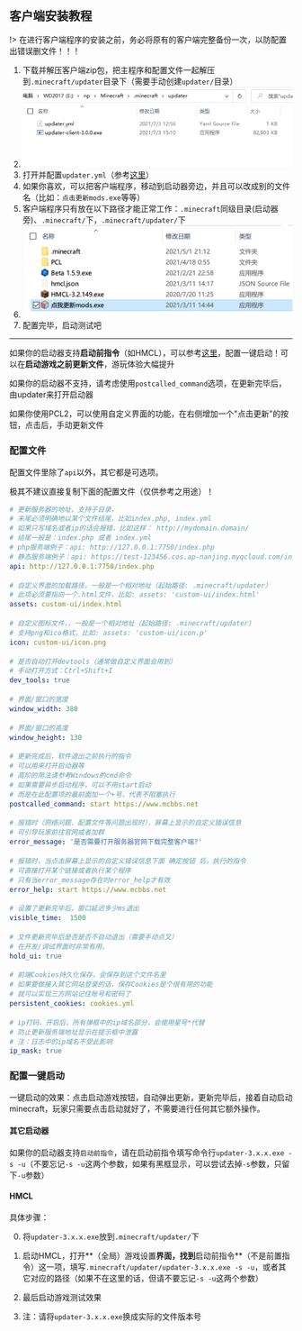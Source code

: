 ## 客户端安装教程

!> 在进行客户端程序的安装之前，务必将原有的客户端完整备份一次，以防配置出错误删文件！！！

1. 下载并解压客户端zip包，把主程序和配置文件一起解压到`.minecraft/updater`目录下（需要手动创建`updater/`目录）
2. ![client-inside-updater](客户端安装教程.assets/client-inside-updater.png)
3. 打开并配置`updater.yml`（参考[这里](#配置文件)）
4. 如果你喜欢，可以把客户端程序，移动到启动器旁边，并且可以改成别的文件名（比如：`点击更新mods.exe`等等）
5. 客户端程序只有放在以下路径才能正常工作：`.minecraft`同级目录(启动器旁)、`.minecraft/`下，`.minecraft/updater/`下
6. ![out_mcdir](客户端安装教程.assets/out_mcdir.png)
7. 配置完毕，启动测试吧

---

 如果你的启动器支持**启动前指令**（如HMCL），可以参考[这里](#配置一键启动)，配置一键启动！可以在**启动游戏之前更新文件**，游玩体验大幅提升

如果你的启动器不支持，请考虑使用`postcalled_command`选项，在更新完毕后，由updater来打开启动器

如果你使用PCL2，可以使用自定义界面的功能，在右侧增加一个"点击更新"的按钮，点击后，手动更新文件

### 配置文件

配置文件里除了`api`以外，其它都是可选项。

极其不建议直接复制下面的配置文件（仅供参考之用途）！

```yaml
# 更新服务器的地址，支持子目录，
# 末尾必须明确地以某个文件结尾，比如index.php, index.yml
# 如果只写域名或者ip的话会报错，比如这样： http://mydomain.domain/
# 结尾一般是：index.php 或者 index.yml
# php服务端例子：api: http://127.0.0.1:7750/index.php
# 静态服务端例子：api: https://test-123456.cos.ap-nanjing.myqcloud.com/index.yml
api: http://127.0.0.1:7750/index.php

# 自定义界面的加载路径，一般是一个相对地址（起始路径: .minecraft/updater）
# 此项必须要指向一个.html文件，比如: assets: 'custom-ui/index.html'
assets: custom-ui/index.html

# 自定义图标文件，，一般是一个相对地址（起始路径: .minecraft/updater）
# 支持png和ico格式，比如: assets: 'custom-ui/icon.p'
icon: custom-ui/icon.png

# 是否自动打开devtools（通常做自定义界面会用到）
# 手动打开方式：Ctrl+Shift+I
dev_tools: true

# 界面/窗口的宽度
window_width: 380

# 界面/窗口的高度
window_height: 130

# 更新完成后，软件退出之前执行的指令
# 可以用来打开启动器等
# 高阶的用法请参考Windows的cmd命令
# 如果需要异步启动程序，可以不用start启动
# 而是在此配置项的最前面加一个+号，代表不阻塞执行
postcalled_command: start https://www.mcbbs.net

# 报错时（网络问题、配置文件等问题出现时），屏幕上显示的自定义错误信息
# 可引导玩家前往官网或者加群
error_message: '是否需要打开服务器官网下载完整客户端?'

# 报错时，当点击屏幕上显示的自定义错误信息下面 确定按钮 后，执行的指令
# 可直接打开某个链接或者执行某个程序
# 只有当error_message存在时error_help才有效
error_help: start https://www.mcbbs.net

# 设置了更新完毕后，窗口延迟多少ms退出
visible_time:  1500

# 文件更新完毕后是否是否不自动退出（需要手动点叉）
# 在开发/调试界面时非常有用。
hold_ui: true

# 前端Cookies持久化保存，会保存到这个文件名里
# 如果要做接入其它网站登录的话，保存Cookies是个很有用的功能
# 就可以实现三方网站记住账号和密码了
persistent_cookies: cookies.yml

# ip打码，开启后，所有弹框中的ip域名部分，会使用星号*代替
# 防止更新服务端地址显示在提示框中泄露
# 注：日志中的ip域名不受此影响
ip_mask: true
```

### 配置一键启动

一键启动的效果：点击启动游戏按钮，自动弹出更新，更新完毕后，接着自动启动minecraft，玩家只需要点击启动就好了，不需要进行任何其它额外操作。

#### 其它启动器

如果你的启动器支持`启动前指令`，请在启动前指令填写命令行`updater-3.x.x.exe -s -u`（不要忘记`-s -u`这两个参数，如果有黑框显示，可以尝试去掉`-s`参数，只留下`-u`参数）

#### HMCL

具体步骤：

0. 将`updater-3.x.x.exe`放到`.minecraft/updater/`下

1. 启动HMCL，打开**（全局）游戏设置**界面，找到**启动前指令**（不是前置指令）这一项，填写`.minecraft/updater/updater-3.x.x.exe -s -u`，或者其它对应的路径（如果不在这里的话，但请不要忘记`-s -u`这两个参数）

2. 最后启动游戏测试效果

3. 注：请将`updater-3.x.x.exe`换成实际的文件版本号

   